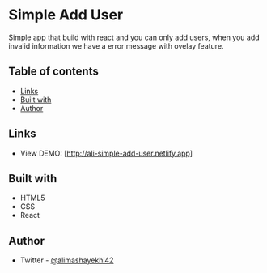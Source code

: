 # Simple Add User

Simple app that build with react and you can only add users, when you add invalid information we have a error message with ovelay feature.

## Table of contents

- [Links](#links)
- [Built with](#built-with)
- [Author](#author)

## Links

- View DEMO: [http://ali-simple-add-user.netlify.app]

## Built with

- HTML5
- CSS
- React

## Author

- Twitter - [@alimashayekhi42](https://twitter.com/alimashayekhi42)
